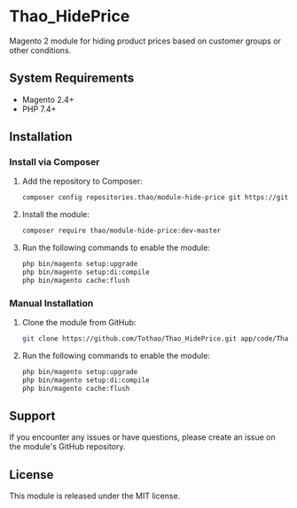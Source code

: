 # Thao_HidePrice

Magento 2 module for hiding product prices based on customer groups or other conditions.

## System Requirements

- Magento 2.4+
- PHP 7.4+

## Installation

### Install via Composer

1. Add the repository to Composer:
   ```sh
   composer config repositories.thao/module-hide-price git https://github.com/Tothao/Thao_HidePrice.git
   ```
2. Install the module:
   ```sh
   composer require thao/module-hide-price:dev-master
   ```
3. Run the following commands to enable the module:
   ```sh
   php bin/magento setup:upgrade
   php bin/magento setup:di:compile
   php bin/magento cache:flush
   ```

### Manual Installation

1. Clone the module from GitHub:
   ```sh
   git clone https://github.com/Tothao/Thao_HidePrice.git app/code/Thao/HidePrice
   ```
2. Run the following commands to enable the module:
   ```sh
   php bin/magento setup:upgrade
   php bin/magento setup:di:compile
   php bin/magento cache:flush
   ```

## Support

If you encounter any issues or have questions, please create an issue on the module's GitHub repository.

## License

This module is released under the MIT license.
